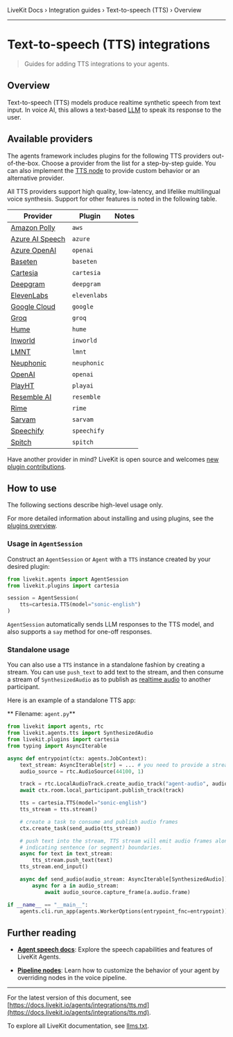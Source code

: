 LiveKit Docs › Integration guides › Text-to-speech (TTS) › Overview

---

# Text-to-speech (TTS) integrations

> Guides for adding TTS integrations to your agents.

## Overview

Text-to-speech (TTS) models produce realtime synthetic speech from text input. In voice AI, this allows a text-based [LLM](https://docs.livekit.io/agents/integrations/llm.md) to speak its response to the user.

## Available providers

The agents framework includes plugins for the following TTS providers out-of-the-box. Choose a provider from the list for a step-by-step guide. You can also implement the [TTS node](https://docs.livekit.io/agents/build/nodes.md#tts-node) to provide custom behavior or an alternative provider.

All TTS providers support high quality, low-latency, and lifelike multilingual voice synthesis. Support for other features is noted in the following table.

| Provider | Plugin | Notes |
| -------- | ------ | ----- |
| [Amazon Polly](https://docs.livekit.io/agents/integrations/tts/aws.md) | `aws` |  |
| [Azure AI Speech](https://docs.livekit.io/agents/integrations/tts/azure.md) | `azure` |  |
| [Azure OpenAI](https://docs.livekit.io/agents/integrations/tts/azure-openai.md) | `openai` |  |
| [Baseten](https://docs.livekit.io/agents/integrations/tts/baseten.md) | `baseten` |  |
| [Cartesia](https://docs.livekit.io/agents/integrations/tts/cartesia.md) | `cartesia` |  |
| [Deepgram](https://docs.livekit.io/agents/integrations/tts/deepgram.md) | `deepgram` |  |
| [ElevenLabs](https://docs.livekit.io/agents/integrations/tts/elevenlabs.md) | `elevenlabs` |  |
| [Google Cloud](https://docs.livekit.io/agents/integrations/tts/google.md) | `google` |  |
| [Groq](https://docs.livekit.io/agents/integrations/tts/groq.md) | `groq` |  |
| [Hume](https://docs.livekit.io/agents/integrations/tts/hume.md) | `hume` |  |
| [Inworld](https://docs.livekit.io/agents/integrations/tts/inworld.md) | `inworld` |  |
| [LMNT](https://docs.livekit.io/agents/integrations/tts/lmnt.md) | `lmnt` |  |
| [Neuphonic](https://docs.livekit.io/agents/integrations/tts/neuphonic.md) | `neuphonic` |  |
| [OpenAI](https://docs.livekit.io/agents/integrations/tts/openai.md) | `openai` |  |
| [PlayHT](https://docs.livekit.io/agents/integrations/tts/playai.md) | `playai` |  |
| [Resemble AI](https://docs.livekit.io/agents/integrations/tts/resemble.md) | `resemble` |  |
| [Rime](https://docs.livekit.io/agents/integrations/tts/rime.md) | `rime` |  |
| [Sarvam](https://docs.livekit.io/agents/integrations/tts/sarvam.md) | `sarvam` |  |
| [Speechify](https://docs.livekit.io/agents/integrations/tts/speechify.md) | `speechify` |  |
| [Spitch](https://docs.livekit.io/agents/integrations/tts/spitch.md) | `spitch` |  |

Have another provider in mind? LiveKit is open source and welcomes [new plugin contributions](https://docs.livekit.io/agents/integrations.md#contribute).

## How to use

The following sections describe high-level usage only.

For more detailed information about installing and using plugins, see the [plugins overview](https://docs.livekit.io/agents/integrations.md#install).

### Usage in `AgentSession`

Construct an `AgentSession` or `Agent` with a `TTS` instance created by your desired plugin:

```python
from livekit.agents import AgentSession
from livekit.plugins import cartesia

session = AgentSession(
    tts=cartesia.TTS(model="sonic-english")
)

```

`AgentSession` automatically sends LLM responses to the TTS model, and also supports a `say` method for one-off responses.

### Standalone usage

You can also use a `TTS` instance in a standalone fashion by creating a stream. You can use `push_text` to add text to the stream, and then consume a stream of `SynthesizedAudio` as to publish as [realtime audio](https://docs.livekit.io/home/client/tracks.md) to another participant.

Here is an example of a standalone TTS app:

** Filename: `agent.py`**

```python
from livekit import agents, rtc
from livekit.agents.tts import SynthesizedAudio
from livekit.plugins import cartesia
from typing import AsyncIterable

async def entrypoint(ctx: agents.JobContext):
    text_stream: AsyncIterable[str] = ... # you need to provide a stream of text
    audio_source = rtc.AudioSource(44100, 1)

    track = rtc.LocalAudioTrack.create_audio_track("agent-audio", audio_source)
    await ctx.room.local_participant.publish_track(track)

    tts = cartesia.TTS(model="sonic-english")
    tts_stream = tts.stream()

    # create a task to consume and publish audio frames
    ctx.create_task(send_audio(tts_stream))

    # push text into the stream, TTS stream will emit audio frames along with events
    # indicating sentence (or segment) boundaries.
    async for text in text_stream:
        tts_stream.push_text(text)
    tts_stream.end_input()

    async def send_audio(audio_stream: AsyncIterable[SynthesizedAudio]):
        async for a in audio_stream:
            await audio_source.capture_frame(a.audio.frame)

if __name__ == "__main__":
    agents.cli.run_app(agents.WorkerOptions(entrypoint_fnc=entrypoint))

```

## Further reading

- **[Agent speech docs](https://docs.livekit.io/agents/build/audio.md)**: Explore the speech capabilities and features of LiveKit Agents.

- **[Pipeline nodes](https://docs.livekit.io/agents/build/nodes.md)**: Learn how to customize the behavior of your agent by overriding nodes in the voice pipeline.

---


For the latest version of this document, see [https://docs.livekit.io/agents/integrations/tts.md](https://docs.livekit.io/agents/integrations/tts.md).

To explore all LiveKit documentation, see [llms.txt](https://docs.livekit.io/llms.txt).